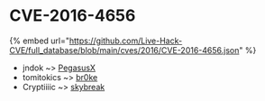 # CVE-2016-4656
{% embed url="https://github.com/Live-Hack-CVE/full_database/blob/main/cves/2016/CVE-2016-4656.json" %}

* jndok ~> [PegasusX](https://www.alice-snow.ru/2016/database/cve-2016-4656/pegasusx-jndok)
* tomitokics ~> [br0ke](https://www.alice-snow.ru/2016/database/cve-2016-4656/br0ke-tomitokics)
* Cryptiiiic ~> [skybreak](https://www.alice-snow.ru/2016/database/cve-2016-4656/skybreak-cryptiiiic)
